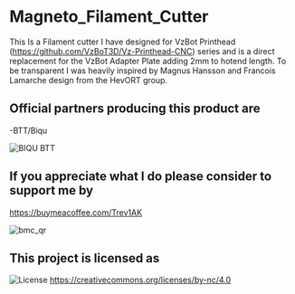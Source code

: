 # Magneto_Filament_Cutter
This Is a Filament cutter I have designed for VzBot Printhead (https://github.com/VzBoT3D/Vz-Printhead-CNC) series and is a direct replacement for the VzBot Adapter Plate adding 2mm to hotend length.
To be transparent I was heavily inspired by Magnus Hansson and Francois Lamarche design from the HevORT group.


## Official partners producing this product are

-BTT/Biqu

![BIQU BTT](https://github.com/user-attachments/assets/dc05a4cf-1a09-47c8-9a1e-efabfee906e8)


## If you appreciate what I do please consider to support me by

https://buymeacoffee.com/Trev1AK

![bmc_qr](https://github.com/user-attachments/assets/0ae83ab8-97ec-421f-983e-22b4ae1b32f8)

## This project is licensed as
![License](https://github.com/user-attachments/assets/7324c36c-8924-4867-a992-370dcd56aad1)
https://creativecommons.org/licenses/by-nc/4.0




